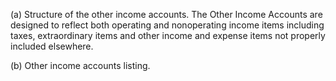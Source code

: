 (a) Structure of the other income accounts. The Other Income Accounts are designed to reflect both operating and nonoperating income items including taxes, extraordinary items and other income and expense items not properly included elsewhere.

(b) Other income accounts listing.
                        
                      

